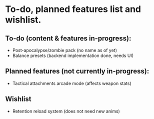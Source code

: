 # To-do, planned features list and wishlist.

## To-do (content & features in-progress):

- Post-apocalypse/zombie pack (no name as of yet)
- Balance presets (backend implementation done, needs UI)


## Planned features (not currently in-progress):

- Tactical attachments arcade mode (affects weapon stats)


## Wishlist

- Retention reload system (does not need new anims)